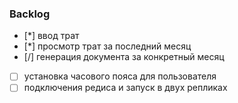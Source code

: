 ### Backlog
- [*] ввод трат
- [*] просмотр трат за последний месяц
- [/] генерация документа за конкретный месяц
- [ ] установка часового пояса для пользователя
- [ ] подключения редиса и запуск в двух репликах